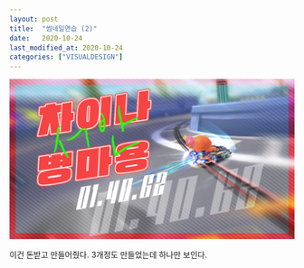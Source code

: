 ```yaml
---
layout: post
title:  "썸네일연습 (2)"
date:   2020-10-24
last_modified_at: 2020-10-24
categories: ["VISUALDESIGN"]
---
```


![image](https://github.com/whoisrealminjueun/images/blob/main/%EC%8D%B8%EB%84%A4%EC%9D%BC%20%EC%97%B0%EC%8A%B5.png?raw=true)

이건 돈받고 만들어줬다. 3개정도 만들었는데 하나만 보인다.
